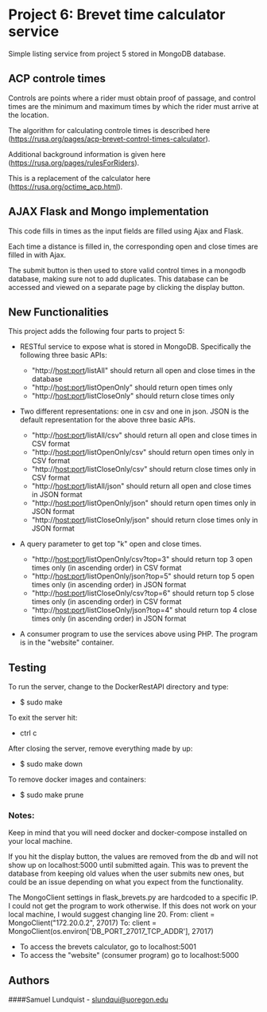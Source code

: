 # Project 6: Brevet time calculator service

Simple listing service from project 5 stored in MongoDB database.

## ACP controle times

Controls are points where a rider must obtain proof of passage, and control times are the minimum and maximum times by which the rider must arrive at the location.

The algorithm for calculating controle times is described here (https://rusa.org/pages/acp-brevet-control-times-calculator).

Additional background information is given here (https://rusa.org/pages/rulesForRiders).  

This is a replacement of the calculator here (https://rusa.org/octime_acp.html).

## AJAX Flask and Mongo implementation

This code fills in times as the input fields are filled using Ajax and Flask.

Each time a distance is filled in, the corresponding open and close times are filled in with Ajax.

The submit button is then used to store valid control times in a mongodb database, making sure not to add duplicates. This database can be accessed and viewed on a separate page by clicking the display button.

## New Functionalities

This project adds the following four parts to project 5:

* RESTful service to expose what is stored in MongoDB. Specifically the following three basic APIs:
    * "http://<host:port>/listAll" should return all open and close times in the database
    * "http://<host:port>/listOpenOnly" should return open times only
    * "http://<host:port>/listCloseOnly" should return close times only

* Two different representations: one in csv and one in json. JSON is the default representation for the above three basic APIs.
    * "http://<host:port>/listAll/csv" should return all open and close times in CSV format
    * "http://<host:port>/listOpenOnly/csv" should return open times only in CSV format
    * "http://<host:port>/listCloseOnly/csv" should return close times only in CSV format
    * "http://<host:port>/listAll/json" should return all open and close times in JSON format
    * "http://<host:port>/listOpenOnly/json" should return open times only in JSON format
    * "http://<host:port>/listCloseOnly/json" should return close times only in JSON format

* A query parameter to get top "k" open and close times.

    * "http://<host:port>/listOpenOnly/csv?top=3" should return top 3 open times only (in ascending order) in CSV format
    * "http://<host:port>/listOpenOnly/json?top=5" should return top 5 open times only (in ascending order) in JSON format
    * "http://<host:port>/listCloseOnly/csv?top=6" should return top 5 close times only (in ascending order) in CSV format
    * "http://<host:port>/listCloseOnly/json?top=4" should return top 4 close times only (in ascending order) in JSON format

* A consumer program to use the services above using PHP. The program is in the "website" container.

## Testing

To run the server, change to the DockerRestAPI directory and type:

- $ sudo make

To exit the server hit:

- ctrl c

After closing the server, remove everything made by up:

- $ sudo make down

To remove docker images and containers:

- $ sudo make prune

### Notes:

Keep in mind that you will need docker and docker-compose installed on your local machine.

If you hit the display button, the values are removed from the db and will not show up on localhost:5000 until submitted again. This was to prevent the database from keeping old values when the user submits new ones, but could be an issue depending on what you expect from the functionality.

The MongoClient settings in flask_brevets.py are hardcoded to a specific IP. I could not get the program to work otherwise. If this does not work on your local machine, I would suggest changing line 20.
From:
client = MongoClient("172.20.0.2", 27017)
To:
client = MongoClient(os.environ['DB_PORT_27017_TCP_ADDR'], 27017)

- To access the brevets calculator, go to localhost:5001
- To access the "website" (consumer program) go to localhost:5000

## Authors

####Samuel Lundquist - slundqui@uoregon.edu